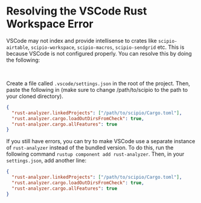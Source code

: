 # Resolving the VSCode Rust Workspace Error

VSCode may not index and provide intellisense to crates like `scipio-airtable`, `scipio-workspace`, `scipio-macros`, `scipio-sendgrid` etc. This is because VSCode is not configured properly. You can resolve this by doing the following:

<br/>

Create a file called `.vscode/settings.json` in the root of the project. Then, paste the following in (make sure to change /path/to/scipio to the path to your cloned directory).

```json
{
  "rust-analyzer.linkedProjects": ["/path/to/scipio/Cargo.toml"],
  "rust.analyzer.cargo.loadOutDirsFromCheck": true,
  "rust-analyzer.cargo.allFeatures": true
}
```

If you still have errors, you can try to make VSCode use a separate instance of `rust-analyzer` instead of the bundled version. To do this, run the following command `rustup component add rust-analyzer`. Then, in your `settings.json`, add another line:

```json
{
  "rust-analyzer.linkedProjects": ["/path/to/scipio/Cargo.toml"],
  "rust.analyzer.cargo.loadOutDirsFromCheck": true,
  "rust-analyzer.cargo.allFeatures": true
}
```

